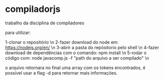 # compiladorjs
trabalho da disciplina de compiladores

para utilizar:

1-clonar o repositório \n 
2-fazer download do node em: https://nodejs.org/en/ \n
3-abrir a pasta do repósitorio pelo shell \n
4-fazer download de dependências com o comando: npm install \n
5-rodar o código com: node javacomp.js -f "path do arquivo a ser compilado" \n

o arquivo retornara no final uma array com os tokens encontrados, é possivel usar
a flag -d para retornar mais informações.
